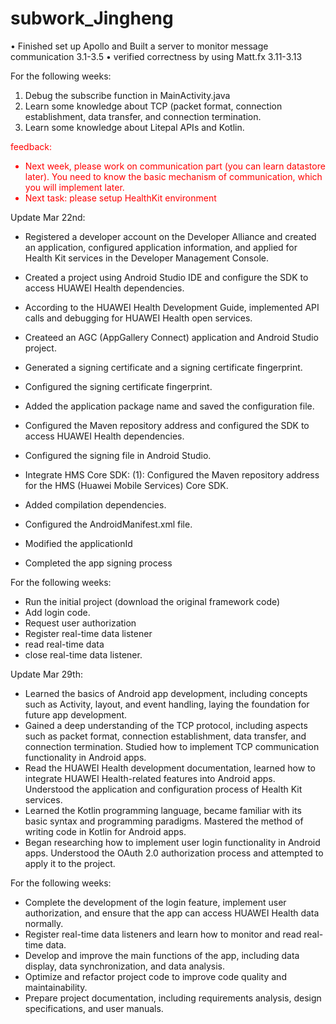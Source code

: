# subwork\_Jingheng

• Finished set up Apollo and Built a server to monitor message communication 3.1-3.5
• verified correctness by using Matt.fx 3.11-3.13

For the following weeks:
1. Debug the subscribe function in MainActivity.java
2. Learn some knowledge about TCP (packet format, connection establishment, data transfer, and connection termination.
3. Learn some knowledge about Litepal APIs and Kotlin.


<font color="red">feedback:
- Next week, please work on communication part (you can learn datastore later). You need to know the basic mechanism of communication, which you will implement later.
- Next task: please setup HealthKit environment
</font>

Update Mar 22nd:
- Registered a developer account on the Developer Alliance and created an application, configured application information, and applied for Health Kit services in the Developer Management Console.

- Created a project using Android Studio IDE and configure the SDK to access HUAWEI Health dependencies.
- According to the HUAWEI Health Development Guide, implemented API calls and debugging for HUAWEI Health open services.
- Createed an AGC (AppGallery Connect) application and Android Studio project.
- Generated a signing certificate and a signing certificate fingerprint.
- Configured the signing certificate fingerprint.
- Added the application package name and saved the configuration file.
- Configured the Maven repository address and configured the SDK to access HUAWEI Health dependencies.
- Configured the signing file in Android Studio.

- Integrate HMS Core SDK: (1): Configured the Maven repository address for the HMS (Huawei Mobile Services) Core SDK.
- Added compilation dependencies.
- Configured the AndroidManifest.xml file.
- Modified the applicationId
- Completed the app signing process

For the following weeks:
- Run the initial project (download the original framework code)
- Add login code.
- Request user authorization
- Register real-time data listener
- read real-time data
- close real-time data listener.

Update Mar 29th:
- Learned the basics of Android app development, including concepts such as Activity, layout, and event handling, laying the foundation for future app development.
- Gained a deep understanding of the TCP protocol, including aspects such as packet format, connection establishment, data transfer, and connection termination. Studied how to implement TCP communication functionality in Android apps.
- Read the HUAWEI Health development documentation, learned how to integrate HUAWEI Health-related features into Android apps. Understood the application and configuration process of Health Kit services.
- Learned the Kotlin programming language, became familiar with its basic syntax and programming paradigms. Mastered the method of writing code in Kotlin for Android apps.
- Began researching how to implement user login functionality in Android apps. Understood the OAuth 2.0 authorization process and attempted to apply it to the project.

For the following weeks:
- Complete the development of the login feature, implement user authorization, and ensure that the app can access HUAWEI Health data normally.
- Register real-time data listeners and learn how to monitor and read real-time data.
- Develop and improve the main functions of the app, including data display, data synchronization, and data analysis.
- Optimize and refactor project code to improve code quality and maintainability.
- Prepare project documentation, including requirements analysis, design specifications, and user manuals.

